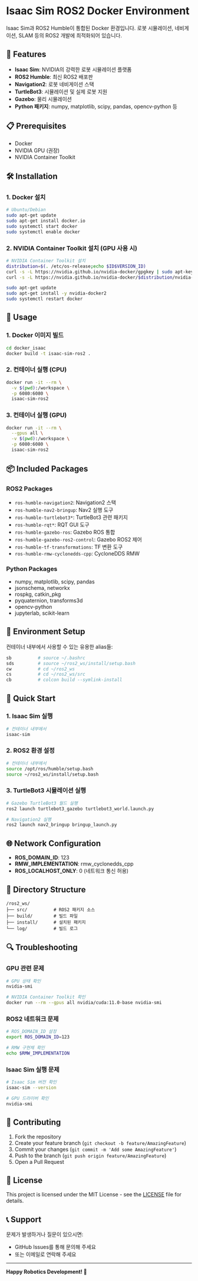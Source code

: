 # Isaac Sim ROS2 Docker Environment

Isaac Sim과 ROS2 Humble이 통합된 Docker 환경입니다. 로봇 시뮬레이션, 네비게이션, SLAM 등의 ROS2 개발에 최적화되어 있습니다.

## 🚀 Features

- **Isaac Sim**: NVIDIA의 강력한 로봇 시뮬레이션 플랫폼
- **ROS2 Humble**: 최신 ROS2 배포판
- **Navigation2**: 로봇 네비게이션 스택
- **TurtleBot3**: 시뮬레이션 및 실제 로봇 지원
- **Gazebo**: 물리 시뮬레이션
- **Python 패키지**: numpy, matplotlib, scipy, pandas, opencv-python 등

## 📋 Prerequisites

- Docker
- NVIDIA GPU (권장)
- NVIDIA Container Toolkit

## 🛠️ Installation

### 1. Docker 설치
```bash
# Ubuntu/Debian
sudo apt-get update
sudo apt-get install docker.io
sudo systemctl start docker
sudo systemctl enable docker
```

### 2. NVIDIA Container Toolkit 설치 (GPU 사용 시)
```bash
# NVIDIA Container Toolkit 설치
distribution=$(. /etc/os-release;echo $ID$VERSION_ID)
curl -s -L https://nvidia.github.io/nvidia-docker/gpgkey | sudo apt-key add -
curl -s -L https://nvidia.github.io/nvidia-docker/$distribution/nvidia-docker.list | sudo tee /etc/apt/sources.list.d/nvidia-docker.list

sudo apt-get update
sudo apt-get install -y nvidia-docker2
sudo systemctl restart docker
```

## 🚀 Usage

### 1. Docker 이미지 빌드
```bash
cd docker_isaac
docker build -t isaac-sim-ros2 .
```

### 2. 컨테이너 실행 (CPU)
```bash
docker run -it --rm \
  -v $(pwd):/workspace \
  -p 6080:6080 \
  isaac-sim-ros2
```

### 3. 컨테이너 실행 (GPU)
```bash
docker run -it --rm \
  --gpus all \
  -v $(pwd):/workspace \
  -p 6080:6080 \
  isaac-sim-ros2
```

## 📦 Included Packages

### ROS2 Packages
- `ros-humble-navigation2`: Navigation2 스택
- `ros-humble-nav2-bringup`: Nav2 실행 도구
- `ros-humble-turtlebot3*`: TurtleBot3 관련 패키지
- `ros-humble-rqt*`: RQT GUI 도구
- `ros-humble-gazebo-ros`: Gazebo ROS 통합
- `ros-humble-gazebo-ros2-control`: Gazebo ROS2 제어
- `ros-humble-tf-transformations`: TF 변환 도구
- `ros-humble-rmw-cyclonedds-cpp`: CycloneDDS RMW

### Python Packages
- numpy, matplotlib, scipy, pandas
- jsonschema, networkx
- rospkg, catkin_pkg
- pyquaternion, transforms3d
- opencv-python
- jupyterlab, scikit-learn

## 🔧 Environment Setup

컨테이너 내부에서 사용할 수 있는 유용한 alias들:

```bash
sb          # source ~/.bashrc
sds         # source ~/ros2_ws/install/setup.bash
cw          # cd ~/ros2_ws
cs          # cd ~/ros2_ws/src
cb          # colcon build --symlink-install
```

## 🎯 Quick Start

### 1. Isaac Sim 실행
```bash
# 컨테이너 내부에서
isaac-sim
```

### 2. ROS2 환경 설정
```bash
# 컨테이너 내부에서
source /opt/ros/humble/setup.bash
source ~/ros2_ws/install/setup.bash
```

### 3. TurtleBot3 시뮬레이션 실행
```bash
# Gazebo TurtleBot3 월드 실행
ros2 launch turtlebot3_gazebo turtlebot3_world.launch.py

# Navigation2 실행
ros2 launch nav2_bringup bringup_launch.py
```

## 🌐 Network Configuration

- **ROS_DOMAIN_ID**: 123
- **RMW_IMPLEMENTATION**: rmw_cyclonedds_cpp
- **ROS_LOCALHOST_ONLY**: 0 (네트워크 통신 허용)

## 📁 Directory Structure

```
/ros2_ws/
├── src/          # ROS2 패키지 소스
├── build/        # 빌드 파일
├── install/      # 설치된 패키지
└── log/          # 빌드 로그
```

## 🔍 Troubleshooting

### GPU 관련 문제
```bash
# GPU 상태 확인
nvidia-smi

# NVIDIA Container Toolkit 확인
docker run --rm --gpus all nvidia/cuda:11.0-base nvidia-smi
```

### ROS2 네트워크 문제
```bash
# ROS_DOMAIN_ID 설정
export ROS_DOMAIN_ID=123

# RMW 구현체 확인
echo $RMW_IMPLEMENTATION
```

### Isaac Sim 실행 문제
```bash
# Isaac Sim 버전 확인
isaac-sim --version

# GPU 드라이버 확인
nvidia-smi
```

## 🤝 Contributing

1. Fork the repository
2. Create your feature branch (`git checkout -b feature/AmazingFeature`)
3. Commit your changes (`git commit -m 'Add some AmazingFeature'`)
4. Push to the branch (`git push origin feature/AmazingFeature`)
5. Open a Pull Request

## 📄 License

This project is licensed under the MIT License - see the [LICENSE](LICENSE) file for details.

## 📞 Support

문제가 발생하거나 질문이 있으시면:
- GitHub Issues를 통해 문의해 주세요
- 또는 이메일로 연락해 주세요

---

**Happy Robotics Development! 🤖** 